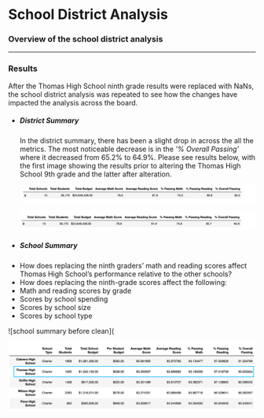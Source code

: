 # School District Analysis

### Overview of the school district analysis


----

### Results

After the Thomas High School ninth grade results were replaced with NaNs, the school district analysis was repeated to see how the changes have impacted the analysis across the board.

* ##### District Summary
  In the district summary, there has been a slight drop in across the all the metrics. The most noticeable decrease is in the *'% Overall Passing'* where it decreased from 65.2% to 64.9%. Please see results below, with the first image showing the results prior to altering the Thomas High School 9th grade and the latter after alteration.
  
  
  ![district summary before clean](https://github.com/YanLuong/School_District_Analysis/blob/main/Resources/District%20Summary%20df%20before%20cleaning.png)
  

  ![district summary after THS clean](https://github.com/YanLuong/School_District_Analysis/blob/main/Resources/District%20Summary%20Clean.png)

* ##### School Summary
- How does replacing the ninth graders’ math and reading scores affect Thomas High School’s performance relative to the other schools?
- How does replacing the ninth-grade scores affect the following:
- Math and reading scores by grade
- Scores by school spending
- Scores by school size
- Scores by school type

![school summary before clean](

![school summary after THS clean](https://github.com/YanLuong/School_District_Analysis/blob/main/Resources/School%20Summary%20Cleaned%20top5.png)




